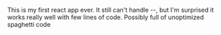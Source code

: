 This is my first react app ever. It still can't handle --, but I'm surprised it works really well with few lines of code. Possibly full of unoptimized spaghetti code
